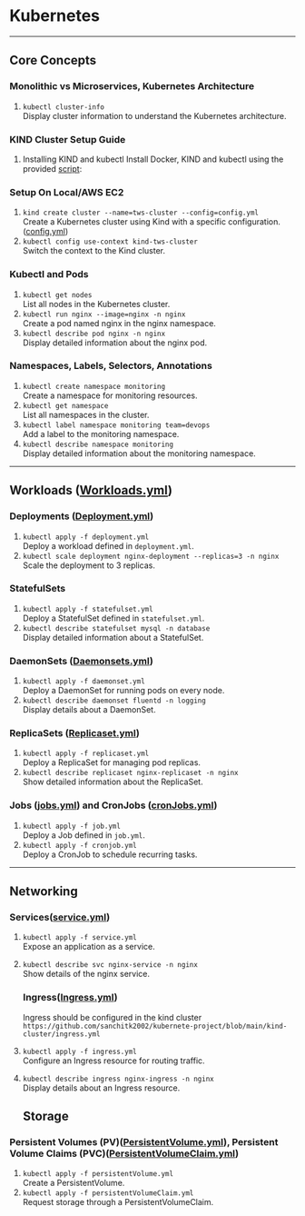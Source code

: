 # Kubernetes #


---

## **Core Concepts**

### Monolithic vs Microservices, Kubernetes Architecture

1. `kubectl cluster-info`  
   Display cluster information to understand the Kubernetes architecture.

### KIND Cluster Setup Guide
 1. Installing KIND and kubectl
Install Docker, KIND and kubectl using the provided [script](https://github.com/sanchitk2002/kubernete-project/blob/main/installation%20script/install.sh):

### Setup On Local/AWS EC2

1. `kind create cluster --name=tws-cluster --config=config.yml`  
   Create a Kubernetes cluster using Kind with a specific configuration.([config.yml](https://github.com/sanchitk2002/kubernete-project/blob/main/kind-cluster/config.yml))
2. `kubectl config use-context kind-tws-cluster`  
   Switch the context to the Kind cluster.

### Kubectl and Pods

1. `kubectl get nodes`  
   List all nodes in the Kubernetes cluster.
2. `kubectl run nginx --image=nginx -n nginx`  
   Create a pod named nginx in the nginx namespace.
3. `kubectl describe pod nginx -n nginx`  
   Display detailed information about the nginx pod.

### Namespaces, Labels, Selectors, Annotations

1. `kubectl create namespace monitoring`  
   Create a namespace for monitoring resources.
2. `kubectl get namespace`  
   List all namespaces in the cluster.
3. `kubectl label namespace monitoring team=devops`  
   Add a label to the monitoring namespace.
4. `kubectl describe namespace monitoring`  
   Display detailed information about the monitoring namespace.

---

## **Workloads** ([Workloads.yml](https://github.com/sanchitk2002/kubernete-project/tree/main/kind-cluster/Workloads))

### Deployments ([Deployment.yml](https://github.com/sanchitk2002/kubernete-project/blob/main/kind-cluster/Workloads/deployment.yml))

1. `kubectl apply -f deployment.yml`  
   Deploy a workload defined in `deployment.yml`.
2. `kubectl scale deployment nginx-deployment --replicas=3 -n nginx`  
   Scale the deployment to 3 replicas.

### StatefulSets

1. `kubectl apply -f statefulset.yml`  
   Deploy a StatefulSet defined in `statefulset.yml`.
2. `kubectl describe statefulset mysql -n database`  
   Display detailed information about a StatefulSet.

### DaemonSets ([Daemonsets.yml](https://github.com/sanchitk2002/kubernete-project/blob/main/kind-cluster/Workloads/daemonsets.yml))

1. `kubectl apply -f daemonset.yml`  
   Deploy a DaemonSet for running pods on every node.
2. `kubectl describe daemonset fluentd -n logging`  
   Display details about a DaemonSet.

### ReplicaSets ([Replicaset.yml](https://github.com/sanchitk2002/kubernete-project/blob/main/kind-cluster/Workloads/replicaset.yml))

1. `kubectl apply -f replicaset.yml`  
   Deploy a ReplicaSet for managing pod replicas.
2. `kubectl describe replicaset nginx-replicaset -n nginx`  
   Show detailed information about the ReplicaSet.

### Jobs ([jobs.yml](https://github.com/sanchitk2002/kubernete-project/blob/main/kind-cluster/Workloads/job.yml)) and CronJobs ([cronJobs.yml](https://github.com/sanchitk2002/kubernete-project/blob/main/kind-cluster/Workloads/cron-job.yml))

1. `kubectl apply -f job.yml`  
   Deploy a Job defined in `job.yml`.
2. `kubectl apply -f cronjob.yml`  
   Deploy a CronJob to schedule recurring tasks.

---

## **Networking**

### Services([service.yml](https://github.com/sanchitk2002/kubernete-project/blob/main/kind-cluster/Workloads/service.yml))

1. `kubectl apply -f service.yml`  
   Expose an application as a service.
2. `kubectl describe svc nginx-service -n nginx`  
   Show details of the nginx service.

   ### Ingress([Ingress.yml](https://github.com/sanchitk2002/kubernete-project/blob/main/kind-cluster/ingress.yml))
   Ingress should be configured in the kind cluster
   ` https://github.com/sanchitk2002/kubernete-project/blob/main/kind-cluster/ingress.yml `

1. `kubectl apply -f ingress.yml`  
   Configure an Ingress resource for routing traffic.
2. `kubectl describe ingress nginx-ingress -n nginx`  
   Display details about an Ingress resource.

   ## **Storage**

### Persistent Volumes (PV)([PersistentVolume.yml](https://github.com/sanchitk2002/kubernete-project/blob/main/kind-cluster/Workloads/PersistentVolume.yml)), Persistent Volume Claims (PVC)([PersistentVolumeClaim.yml](https://github.com/sanchitk2002/kubernete-project/blob/main/kind-cluster/Workloads/PersistentVolumeClaim.yml))

1. `kubectl apply -f persistentVolume.yml`  
   Create a PersistentVolume.
2. `kubectl apply -f persistentVolumeClaim.yml`  
   Request storage through a PersistentVolumeClaim.
